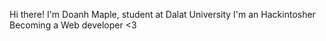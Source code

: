 Hi there!
I'm Doanh Maple, student at Dalat University
I'm an Hackintosher
Becoming a Web developer <3